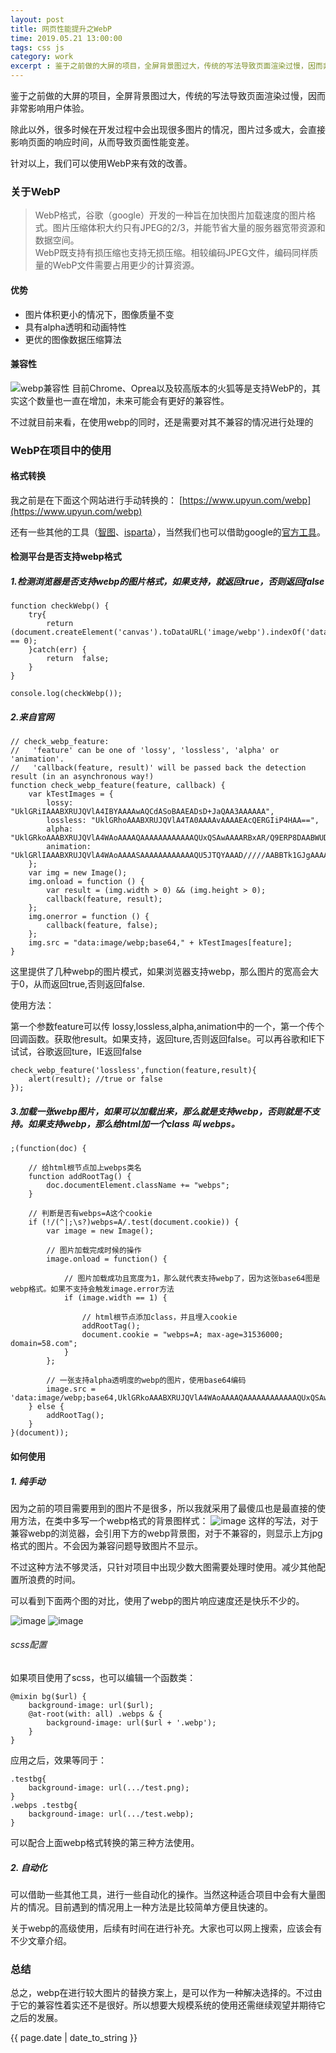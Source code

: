```yaml
---
layout: post
title: 网页性能提升之WebP
time: 2019.05.21 13:00:00
tags: css js
category: work
excerpt : 鉴于之前做的大屏的项目，全屏背景图过大，传统的写法导致页面渲染过慢，因而非常影响用户体验。除此以外，很多时候在开发过程中会出现很多图片的情况，图片过多或大，会直接影响页面的响应时间，从而导致页面性能变差。针对以上，我们可以使用WebP来有效的改善。
---
```


鉴于之前做的大屏的项目，全屏背景图过大，传统的写法导致页面渲染过慢，因而非常影响用户体验。

除此以外，很多时候在开发过程中会出现很多图片的情况，图片过多或大，会直接影响页面的响应时间，从而导致页面性能变差。

针对以上，我们可以使用WebP来有效的改善。

### 关于WebP
> WebP格式，谷歌（google）开发的一种旨在加快图片加载速度的图片格式。图片压缩体积大约只有JPEG的2/3，并能节省大量的服务器宽带资源和数据空间。<br/>WebP既支持有损压缩也支持无损压缩。相较编码JPEG文件，编码同样质量的WebP文件需要占用更少的计算资源。

#### 优势
+ 图片体积更小的情况下，图像质量不变
+ 具有alpha透明和动画特性
+ 更优的图像数据压缩算法

#### 兼容性
![webp兼容性](https://seven777777.github.io/myblog/images/post/2019-05-21-webp/1.png)
目前Chrome、Oprea以及较高版本的火狐等是支持WebP的，其实这个数量也一直在增加，未来可能会有更好的兼容性。

不过就目前来看，在使用webp的同时，还是需要对其不兼容的情况进行处理的


### WebP在项目中的使用
#### 格式转换
我之前是在下面这个网站进行手动转换的：
[https://www.upyun.com/webp](https://www.upyun.com/webp)

还有一些其他的工具（[智图](https://zhitu.isux.us/)、[isparta](http://isparta.github.io/index.html)），当然我们也可以借助google的[官方工具](https://developers.google.com/speed/webp/)。

#### 检测平台是否支持webp格式
##### 1.检测浏览器是否支持webp的图片格式，如果支持，就返回true，否则返回false
```
function checkWebp() {
    try{
        return (document.createElement('canvas').toDataURL('image/webp').indexOf('data:image/webp') == 0);
    }catch(err) {
        return  false;
    }
}

console.log(checkWebp());
```
##### 2.来自官网

```
// check_webp_feature:
//   'feature' can be one of 'lossy', 'lossless', 'alpha' or 'animation'.
//   'callback(feature, result)' will be passed back the detection result (in an asynchronous way!)
function check_webp_feature(feature, callback) {
    var kTestImages = {
        lossy: "UklGRiIAAABXRUJQVlA4IBYAAAAwAQCdASoBAAEADsD+JaQAA3AAAAAA",
        lossless: "UklGRhoAAABXRUJQVlA4TA0AAAAvAAAAEAcQERGIiP4HAA==",
        alpha: "UklGRkoAAABXRUJQVlA4WAoAAAAQAAAAAAAAAAAAQUxQSAwAAAARBxAR/Q9ERP8DAABWUDggGAAAABQBAJ0BKgEAAQAAAP4AAA3AAP7mtQAAAA==",
        animation: "UklGRlIAAABXRUJQVlA4WAoAAAASAAAAAAAAAAAAQU5JTQYAAAD/////AABBTk1GJgAAAAAAAAAAAAAAAAAAAGQAAABWUDhMDQAAAC8AAAAQBxAREYiI/gcA"
    };
    var img = new Image();
    img.onload = function () {
        var result = (img.width > 0) && (img.height > 0);
        callback(feature, result);
    };
    img.onerror = function () {
        callback(feature, false);
    };
    img.src = "data:image/webp;base64," + kTestImages[feature];
}
```
这里提供了几种webp的图片模式，如果浏览器支持webp，那么图片的宽高会大于0，从而返回true,否则返回false.

使用方法：

第一个参数feature可以传 lossy,lossless,alpha,animation中的一个，第一个传个回调函数。获取他result。如果支持，返回ture,否则返回false。可以再谷歌和IE下试试，谷歌返回ture，IE返回false

```
check_webp_feature('lossless',function(feature,result){
    alert(result); //true or false
});
```
##### 3.加载一张webp图片，如果可以加载出来，那么就是支持webp，否则就是不支持。如果支持webp，那么给html加一个class 叫 webps。

```
;(function(doc) {

    // 给html根节点加上webps类名
    function addRootTag() {
        doc.documentElement.className += "webps";
    }

    // 判断是否有webps=A这个cookie
    if (!/(^|;\s?)webps=A/.test(document.cookie)) {
        var image = new Image();

        // 图片加载完成时候的操作
        image.onload = function() {

            // 图片加载成功且宽度为1，那么就代表支持webp了，因为这张base64图是webp格式。如果不支持会触发image.error方法
            if (image.width == 1) {

                // html根节点添加class，并且埋入cookie
                addRootTag();
                document.cookie = "webps=A; max-age=31536000; domain=58.com";
            }
        };

        // 一张支持alpha透明度的webp的图片，使用base64编码
        image.src = 'data:image/webp;base64,UklGRkoAAABXRUJQVlA4WAoAAAAQAAAAAAAAAAAAQUxQSAwAAAARBxAR/Q9ERP8DAABWUDggGAAAABQBAJ0BKgEAAQAAAP4AAA3AAP7mtQAAAA==';
    } else {
        addRootTag();
    }
}(document));
```
#### 如何使用
##### 1. 纯手动
因为之前的项目需要用到的图片不是很多，所以我就采用了最傻瓜也是最直接的使用方法，在类中多写一个webp格式的背景图样式：
![image](https://seven777777.github.io/myblog/images/post/2019-05-21-webp/2.png)
这样的写法，对于兼容webp的浏览器，会引用下方的webp背景图，对于不兼容的，则显示上方jpg格式的图片。不会因为兼容问题导致图片不显示。

不过这种方法不够灵活，只针对项目中出现少数大图需要处理时使用。减少其他配置所浪费的时间。

可以看到下面两个图的对比，使用了webp的图片响应速度还是快乐不少的。

![image](https://seven777777.github.io/myblog/images/post/2019-05-21-webp/3.png)
![image](https://seven777777.github.io/myblog/images/post/2019-05-21-webp/4.png)

###### scss配置
如果项目使用了scss，也可以编辑一个函数类：

```
@mixin bg($url) {
    background-image: url($url);
    @at-root(with: all) .webps & {
        background-image: url($url + '.webp');
    }
}
```
应用之后，效果等同于：

```
.testbg{
    background-image: url(.../test.png);
}
.webps .testbg{
    background-image: url(.../test.webp);
}
```
可以配合上面webp格式转换的第三种方法使用。

##### 2. 自动化
可以借助一些其他工具，进行一些自动化的操作。当然这种适合项目中会有大量图片的情况。目前遇到的情况用上一种方法是比较简单方便且快速的。

关于webp的高级使用，后续有时间在进行补充。大家也可以网上搜索，应该会有不少文章介绍。


### 总结
总之，webp在进行较大图片的替换方案上，是可以作为一种解决选择的。不过由于它的兼容性着实还不是很好。所以想要大规模系统的使用还需继续观望并期待它之后的发展。

<p>{{ page.date | date_to_string }}</p>
